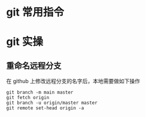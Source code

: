# git 常用指令

# git 实操

## 重命名远程分支

在 github 上修改远程分支的名字后，本地需要做如下操作

```shell
git branch -m main master
git fetch origin
git branch -u origin/master master
git remote set-head origin -a
```
